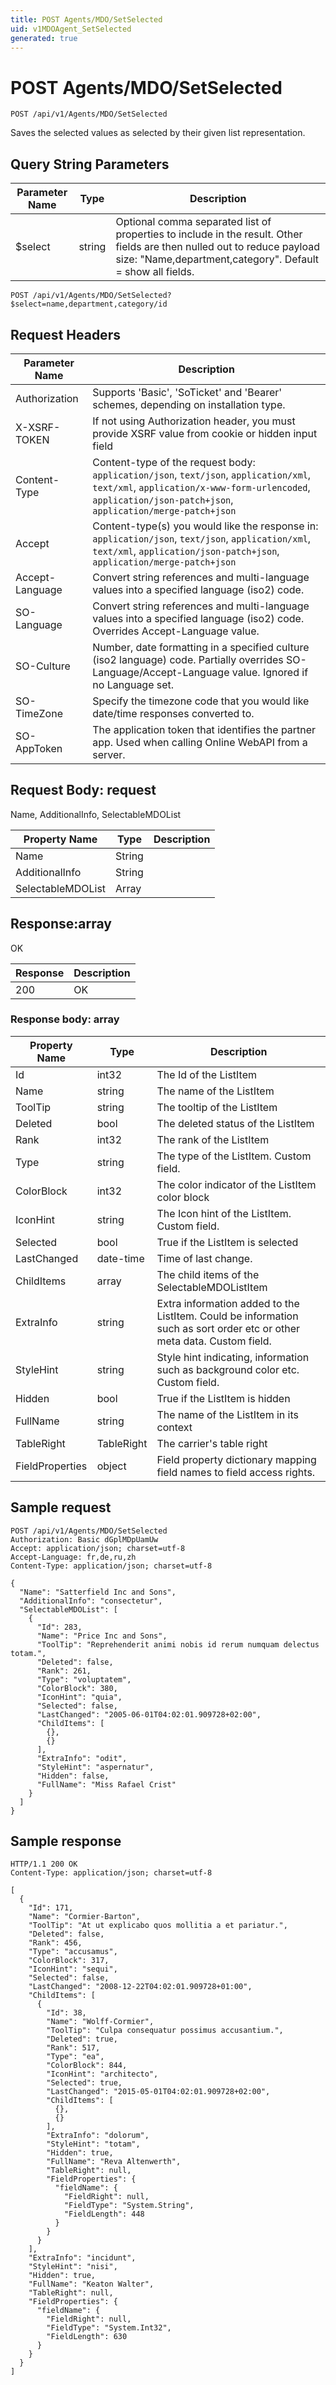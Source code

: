 ```yaml
---
title: POST Agents/MDO/SetSelected
uid: v1MDOAgent_SetSelected
generated: true
---
```


# POST Agents/MDO/SetSelected

```http
POST /api/v1/Agents/MDO/SetSelected
```

Saves the selected values as selected by their given list representation.







## Query String Parameters

| Parameter Name | Type |  Description |
|----------------|------|--------------|
| $select | string |  Optional comma separated list of properties to include in the result. Other fields are then nulled out to reduce payload size: "Name,department,category". Default = show all fields. |

```http
POST /api/v1/Agents/MDO/SetSelected?$select=name,department,category/id
```


## Request Headers

| Parameter Name | Description |
|----------------|-------------|
| Authorization  | Supports 'Basic', 'SoTicket' and 'Bearer' schemes, depending on installation type. |
| X-XSRF-TOKEN   | If not using Authorization header, you must provide XSRF value from cookie or hidden input field |
| Content-Type | Content-type of the request body: `application/json`, `text/json`, `application/xml`, `text/xml`, `application/x-www-form-urlencoded`, `application/json-patch+json`, `application/merge-patch+json` |
| Accept         | Content-type(s) you would like the response in: `application/json`, `text/json`, `application/xml`, `text/xml`, `application/json-patch+json`, `application/merge-patch+json` |
| Accept-Language | Convert string references and multi-language values into a specified language (iso2) code. |
| SO-Language | Convert string references and multi-language values into a specified language (iso2) code. Overrides Accept-Language value. |
| SO-Culture | Number, date formatting in a specified culture (iso2 language) code. Partially overrides SO-Language/Accept-Language value. Ignored if no Language set. |
| SO-TimeZone | Specify the timezone code that you would like date/time responses converted to. |
| SO-AppToken | The application token that identifies the partner app. Used when calling Online WebAPI from a server. |

## Request Body: request 

Name, AdditionalInfo, SelectableMDOList 

| Property Name | Type |  Description |
|----------------|------|--------------|
| Name | String |  |
| AdditionalInfo | String |  |
| SelectableMDOList | Array |  |

## Response:array

OK

| Response | Description |
|----------------|-------------|
| 200 | OK |

### Response body: array

| Property Name | Type |  Description |
|----------------|------|--------------|
| Id | int32 | The Id of the ListItem |
| Name | string | The name of the ListItem |
| ToolTip | string | The tooltip of the ListItem |
| Deleted | bool | The deleted status of the ListItem |
| Rank | int32 | The rank of the ListItem |
| Type | string | The type of the ListItem. Custom field. |
| ColorBlock | int32 | The color indicator of the ListItem color block |
| IconHint | string | The Icon hint of the ListItem. Custom field. |
| Selected | bool | True if the ListItem is selected |
| LastChanged | date-time | Time of last change. |
| ChildItems | array | The child items of the SelectableMDOListItem |
| ExtraInfo | string | Extra information added to the ListItem. Could be information such as sort order etc or other meta data. Custom field. |
| StyleHint | string | Style hint indicating, information such as background color etc. Custom field. |
| Hidden | bool | True if the ListItem is hidden |
| FullName | string | The name of the ListItem in its context |
| TableRight | TableRight | The carrier's table right |
| FieldProperties | object | Field property dictionary mapping field names to field access rights. |

## Sample request

```http!
POST /api/v1/Agents/MDO/SetSelected
Authorization: Basic dGplMDpUamUw
Accept: application/json; charset=utf-8
Accept-Language: fr,de,ru,zh
Content-Type: application/json; charset=utf-8

{
  "Name": "Satterfield Inc and Sons",
  "AdditionalInfo": "consectetur",
  "SelectableMDOList": [
    {
      "Id": 283,
      "Name": "Price Inc and Sons",
      "ToolTip": "Reprehenderit animi nobis id rerum numquam delectus totam.",
      "Deleted": false,
      "Rank": 261,
      "Type": "voluptatem",
      "ColorBlock": 380,
      "IconHint": "quia",
      "Selected": false,
      "LastChanged": "2005-06-01T04:02:01.909728+02:00",
      "ChildItems": [
        {},
        {}
      ],
      "ExtraInfo": "odit",
      "StyleHint": "aspernatur",
      "Hidden": false,
      "FullName": "Miss Rafael Crist"
    }
  ]
}
```

## Sample response

```http_
HTTP/1.1 200 OK
Content-Type: application/json; charset=utf-8

[
  {
    "Id": 171,
    "Name": "Cormier-Barton",
    "ToolTip": "At ut explicabo quos mollitia a et pariatur.",
    "Deleted": false,
    "Rank": 456,
    "Type": "accusamus",
    "ColorBlock": 317,
    "IconHint": "sequi",
    "Selected": false,
    "LastChanged": "2008-12-22T04:02:01.909728+01:00",
    "ChildItems": [
      {
        "Id": 38,
        "Name": "Wolff-Cormier",
        "ToolTip": "Culpa consequatur possimus accusantium.",
        "Deleted": true,
        "Rank": 517,
        "Type": "ea",
        "ColorBlock": 844,
        "IconHint": "architecto",
        "Selected": true,
        "LastChanged": "2015-05-01T04:02:01.909728+02:00",
        "ChildItems": [
          {},
          {}
        ],
        "ExtraInfo": "dolorum",
        "StyleHint": "totam",
        "Hidden": true,
        "FullName": "Reva Altenwerth",
        "TableRight": null,
        "FieldProperties": {
          "fieldName": {
            "FieldRight": null,
            "FieldType": "System.String",
            "FieldLength": 448
          }
        }
      }
    ],
    "ExtraInfo": "incidunt",
    "StyleHint": "nisi",
    "Hidden": true,
    "FullName": "Keaton Walter",
    "TableRight": null,
    "FieldProperties": {
      "fieldName": {
        "FieldRight": null,
        "FieldType": "System.Int32",
        "FieldLength": 630
      }
    }
  }
]
```